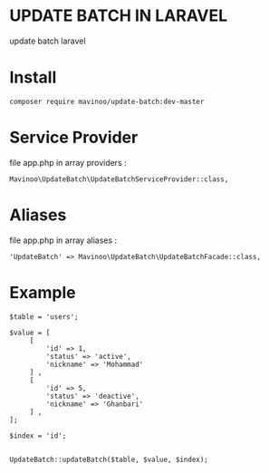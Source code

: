 # UPDATE BATCH IN LARAVEL
update batch laravel

# Install
`composer require mavinoo/update-batch:dev-master`


# Service Provider
file app.php in array providers :

`Mavinoo\UpdateBatch\UpdateBatchServiceProvider::class,`


# Aliases
file app.php in array aliases :

`'UpdateBatch' => Mavinoo\UpdateBatch\UpdateBatchFacade::class,`


# Example

```
$table = 'users';

$value = [
     [
         'id' => 1,
         'status' => 'active',
         'nickname' => 'Mohammad'
     ] ,
     [
         'id' => 5,
         'status' => 'deactive',
         'nickname' => 'Ghanbari'
     ] ,
];

$index = 'id';


UpdateBatch::updateBatch($table, $value, $index);
```

